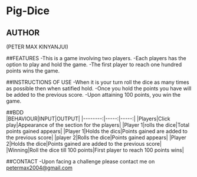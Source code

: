 # Pig-Dice

## AUTHOR
(PETER MAX KINYANJUI)

##FEATURES
-This is a game involving two players.
-Each players has the option to play and hold the game.
-The first player to reach one hundred points wins the game.

##INSTRUCTIONS OF USE
-When it is your turn roll the dice as many times as possible then when satified hold.
-Once you hold the points you have will be added to the previous score.
-Upon attaining 100 points, you win the game.

##BDD  
  |BEHAVIOUR|INPUT|OUTPUT|
  |--------:|-----:|-----:|
  |Players|Click play|Appearance of the section for the players|
  |Player 1|rolls the dice|Total points gained appears|
  |Player 1|Holds the dics|Points gained are added to the previous score|
  |player 2|Rolls the dice|Points gained appears|
  |Player 2|Holds the dice|Points gained are added to the previous score|
  |Winning|Roll the dice till 100 points|First player to reach 100 points wins|
  
  
 ##CONTACT
 -Upon facing a challenge please contact me on petermax2004@gmail.com
